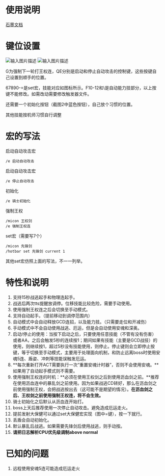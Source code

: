 
# 使用说明
[石墨文档](https://shimo.im/docs/3THq6wjXghWWRWv9)
# 键位设置
![输入图片描述](https://uploader.shimo.im/f/PJynZBIODrzJJqcL.png!thumbnail)
![输入图片描述](https://uploader.shimo.im/f/DC6MdYNR2QnKDhOj.png!thumbnail)

G为强制下一轮打王权连，QE分别是启动和停止自动攻击的控制键，这些按键自己设置到顺手的位置。

67890-=是set宏，技能对应如图标所示。F10-12和\是自动能力技部分，以上按键不能修改。如需改动需要修改触发器文件。

还需要一个初始化按钮（截图2中蓝色按钮），自己放个习惯的位置。

其他技能按机师习惯自行调整

# 宏的写法
    
启动自动攻击宏

    /e 启动自动攻击

启动自动攻击宏

    /e 停止自动攻击
初始化

    /e 骑士初始化
强制王权

    /micon 王权剑
    /e 强制王权连

set宏（需要写7个）

    /micon 先锋剑
    /hotbar set 先锋剑 current 1

其他set宏仿照上面的写法，不一一列举。

# 特性和说明
    
1.  支持15秒战逃起手和物理连起手。
3.  战逃后两次tts提醒放调停。位移技能比较危险，需要手动使用。
4.  使用强制王权连之后会切换至手动模式。
5.  支持自动起手。（提前移动到调停范围内）
6.  自动模式中会自动释放GCD连招，以及能力技。（只需要走位和开减伤）
7.  手动模式中不会自动使用战逃、厄运，但是会自动使用安魂和深奥。
8.  启动/停止的使用：当按下启动之后，只要使用任意技能（不管有没有伤害）或者AA，之后会触发5秒的连续按1；期间如果有技能（主要是GCD战技）的使用，则继续按1，超过5秒没有技能使用，则停止。停止键则会立即停止按键，等于切换至手动模式，主要用于处理面向机制，和防止远离boss时使用安魂5连、盾姿、冲刺等技能误触发厄运。
9.  **每次重新打开ACT需要执行一次“重置安魂计时器”，否则不会使用安魂。**如果用了自动起手模式则不需要。
10.  使用强制王权连的时机：**必须在使用王权剑之后到使用沥血剑之前。**推荐在使用沥血连中的暴乱剑之前使用。因为如果战逃CD转好，那么在沥血剑之前使用强制王权，会把战逃按出去（这可能不是期望的情况）。**在沥血剑之后、王权剑之前使用强制王权连，将不会生效。**
11.  骑士初始化之后默认从沥血连开始打。
12.  boss上天后推荐使用一次停止自动攻击。避免造成厄运走火。
13.  提前发射大保健可以通过set大保健宏实现（图中=键），按一下就行。
14.  丢盾会自动初始化。
15.  默认暴乱后战逃。如果需要先锋剑后使用战逃，则手动按。
16.  **请把日志解析CPU优先级调制above normal**

# 已知的问题
    
1. 远程使用安魂5连可能造成厄运走火





